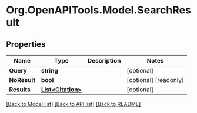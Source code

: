 # Org.OpenAPITools.Model.SearchResult

## Properties

Name | Type | Description | Notes
------------ | ------------- | ------------- | -------------
**Query** | **string** |  | [optional] 
**NoResult** | **bool** |  | [optional] [readonly] 
**Results** | [**List&lt;Citation&gt;**](Citation.md) |  | [optional] 

[[Back to Model list]](../../README.md#documentation-for-models) [[Back to API list]](../../README.md#documentation-for-api-endpoints) [[Back to README]](../../README.md)

